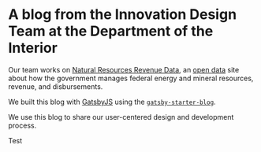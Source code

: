 # A blog from the Innovation Design Team at the Department of the Interior

Our team works on [Natural Resources Revenue Data](https://revenuedata.doi.gov/), an [open data](https://github.com/ONRR/doi-extractives-data) site about how the government manages federal energy and mineral resources, revenue, and disbursements.

We built this blog with [GatsbyJS](https://gatsbyjs.org/) using the [`gatsby-starter-blog`](https://github.com/gatsbyjs/gatsby-starter-blog).

We use this blog to share our user-centered design and development process.

Test
